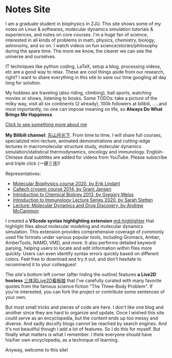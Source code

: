 # Notes Site

I am a graduate student in biophysics in ZJU. This site shows some of my notes on Linux \& softwares, molecular dynamics simulation tutorials \& experiences, and notes on core courses. I'm a huge fan of science, interested in all kinds of problems in math, physics, chemistry, biology, astronomy, and so on. I watch videos on fun science/stories/philosophy during the spare time. The more we know, the clearer we can see the universe and ourselves. 

IT techniques like python coding, LaTeX, setup a blog, processing videos, etc are a good way to relax. These are cool things aside from our research, right? I want to share everything in this site to save our time googling all day long for solution. 

My hobbies are traveling (also riding, climbing), ball sports, watching movies or shows, listening to books. Some TODOs: take a picture of the milky way, visit all six continents (2 already), 100k followers at bilibili, .....and most importantly, no one can impose meaning on life, so **Always Do What Brings Me Happiness**. 

<a href="https://gxf1212.github.io/notes/#/utils/about" target="_self">Click to see something more about me</a>

**My Bilibili channel**: [东山月光下](https://space.bilibili.com/441196634). From time to time, I will share full courses, specialized mini-lecture, animated demonstrations and cutting-edge lectures in macromolecular structure study, molecular dynamics simulation/statistical thermodynamics, oncology and immunology. English-Chinese dual subtitles are added for videos from YouTube. Please subscribe and triple click (一键三连)! 

Representatives:

- [Molecular Biophysics course 2020, by Erik Lindahl](https://www.bilibili.com/video/BV1gL411471e)
- [Caltech cryoem course 2014, by Grant Jensen](https://www.bilibili.com/video/BV143411k7KJ)
- [Introduction to Chemical Biology 2013, by Gregory Weiss](https://www.bilibili.com/video/BV1h34y1n7Rk)
- [Introduction to Immunology Lecture Series 2020, by Sarah Sletten](https://www.bilibili.com/video/BV1Lr4y1h7zN)
- [Lecture: Molecular Dynamics and Drug Discovery, by Andrew McCammon](https://www.bilibili.com/video/BV1Fq4y1A7Sc)

I created a **VScode syntax highlighting extension** [md-highlighter](https://marketplace.visualstudio.com/items?itemName=gxf1212.md-highlighter) that highlight files about molecular modeling and molecular dynamics simulation. This extension provides comprehensive coverage of commonly used file formats under various popular tools, including Gromacs, Amber, AmberTools, NAMD, VMD, and more. It also performs detailed keyword parsing, helping users to locate and edit information within files more quickly. Users can even identify syntax errors quickly based on different colors. Feel free to download and try it out, and don't hesitate to recommend it to your colleagues!

The site's bottom left corner (after hiding the outline) features **a Live2D hostess** [三体风Live2D看板娘](https://github.com/gxf1212/live2d-widget) that I've carefully curated with many favorite quotes from the famous science fiction "The Three-Body Problem". If you're interested, you can fork the project or contribute some sentences of your own.

But most small tricks and pieces of code are here. I don't like one blog and another since they are hard to organize and update. Once I wished this site could serve as an encyclopedia, but the content ends up too messy and diverse. And sadly docsify blogs cannot be reached by search engines. And it's not beautiful though I add a lot of features. So I do this for myself. But finally what matters is what I remember. I think everyone should have his/her own encyclopedia, as a technique of learning.

Anyway, welcome to this site!
